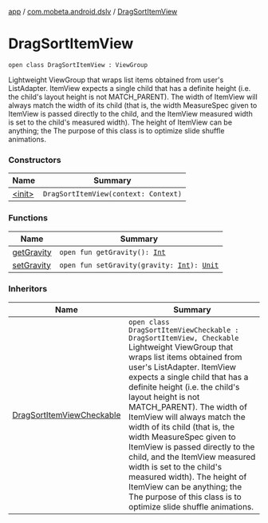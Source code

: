 [app](../../index.md) / [com.mobeta.android.dslv](../index.md) / [DragSortItemView](.)

# DragSortItemView

`open class DragSortItemView : ViewGroup`

Lightweight ViewGroup that wraps list items obtained from user's ListAdapter. ItemView expects a single child that has a definite height (i.e. the child's layout height is not MATCH_PARENT). The width of ItemView will always match the width of its child (that is, the width MeasureSpec given to ItemView is passed directly to the child, and the ItemView measured width is set to the child's measured width). The height of ItemView can be anything; the The purpose of this class is to optimize slide shuffle animations.

### Constructors

| Name | Summary |
|---|---|
| [&lt;init&gt;](-init-.md) | `DragSortItemView(context: Context)` |

### Functions

| Name | Summary |
|---|---|
| [getGravity](get-gravity.md) | `open fun getGravity(): `[`Int`](https://kotlinlang.org/api/latest/jvm/stdlib/kotlin/-int/index.html) |
| [setGravity](set-gravity.md) | `open fun setGravity(gravity: `[`Int`](https://kotlinlang.org/api/latest/jvm/stdlib/kotlin/-int/index.html)`): `[`Unit`](https://kotlinlang.org/api/latest/jvm/stdlib/kotlin/-unit/index.html) |

### Inheritors

| Name | Summary |
|---|---|
| [DragSortItemViewCheckable](../-drag-sort-item-view-checkable/index.md) | `open class DragSortItemViewCheckable : DragSortItemView, Checkable`<br>Lightweight ViewGroup that wraps list items obtained from user's ListAdapter. ItemView expects a single child that has a definite height (i.e. the child's layout height is not MATCH_PARENT). The width of ItemView will always match the width of its child (that is, the width MeasureSpec given to ItemView is passed directly to the child, and the ItemView measured width is set to the child's measured width). The height of ItemView can be anything; the The purpose of this class is to optimize slide shuffle animations. |
